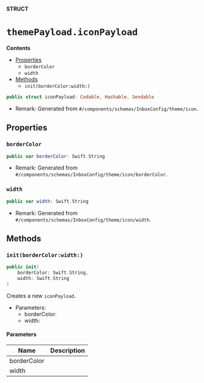 **STRUCT**

# `themePayload.iconPayload`

**Contents**

- [Properties](#properties)
  - `borderColor`
  - `width`
- [Methods](#methods)
  - `init(borderColor:width:)`

```swift
public struct iconPayload: Codable, Hashable, Sendable
```

- Remark: Generated from `#/components/schemas/InboxConfig/theme/icon`.

## Properties
### `borderColor`

```swift
public var borderColor: Swift.String
```

- Remark: Generated from `#/components/schemas/InboxConfig/theme/icon/borderColor`.

### `width`

```swift
public var width: Swift.String
```

- Remark: Generated from `#/components/schemas/InboxConfig/theme/icon/width`.

## Methods
### `init(borderColor:width:)`

```swift
public init(
    borderColor: Swift.String,
    width: Swift.String
)
```

Creates a new `iconPayload`.

- Parameters:
  - borderColor:
  - width:

#### Parameters

| Name | Description |
| ---- | ----------- |
| borderColor |  |
| width |  |